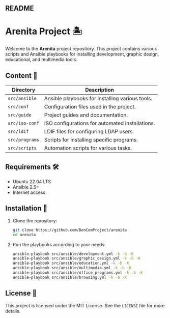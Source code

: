 ## README

# Arenita Project 🏝️

Welcome to the **Arenita** project repository. This project contains various scripts and Ansible playbooks for installing development, graphic design, educational, and multimedia tools.

## Content 📂

| Directory       | Description                                                 |
|-----------------|-------------------------------------------------------------|
| `src/ansible`   | Ansible playbooks for installing various tools.             |
| `src/conf`      | Configuration files used in the project.                    |
| `src/guide`     | Project guides and documentation.                           |
| `src/iso-conf`  | ISO configurations for automated installations.             |
| `src/ldif`      | LDIF files for configuring LDAP users.                      |
| `src/programs`  | Scripts for installing specific programs.                   |
| `src/scripts`   | Automation scripts for various tasks.                       |

## Requirements 🛠️

- Ubuntu 22.04 LTS
- Ansible 2.9+
- Internet access

## Installation 🔧

1. Clone the repository:
   ```bash
   git clone https://github.com/DonComProject/arenita
   cd arenita
   ```
2. Run the playbooks according to your needs:
   ```bash
   ansible-playbook src/ansible/development.yml -k -b -K
   ansible-playbook src/ansible/graphic_design.yml -k -b -K
   ansible-playbook src/ansible/education.yml -k -b -K
   ansible-playbook src/ansible/multimedia.yml -k -b -K
   ansible-playbook src/ansible/office_programs.yml -k -b -K
   ansible-playbook src/ansible/browsing.yml -k -b -K
   ```

## License 📄

This project is licensed under the MIT License. See the `LICENSE` file for more details.
